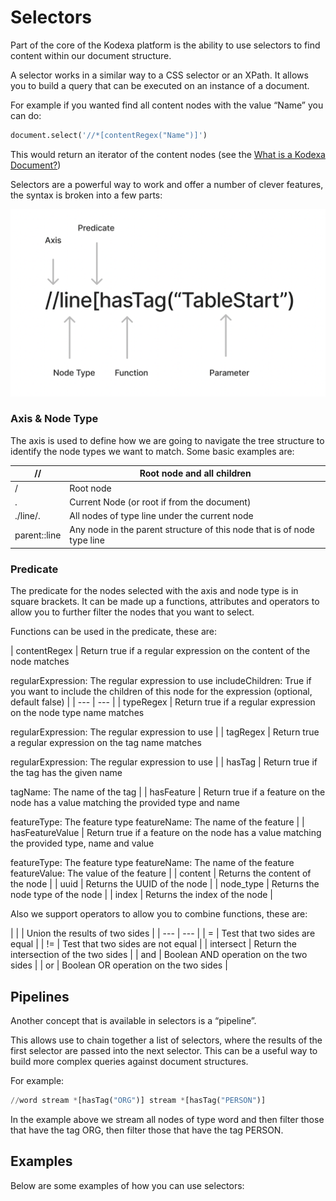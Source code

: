 # Selectors

Part of the core of the Kodexa platform is the ability to use selectors to find content within our document structure.

A selector works in a similar way to a CSS selector or an XPath.  It allows you to build a query that can be executed on an instance of a document.

For example if you wanted find all content nodes with the value “Name” you can do:



```python
document.select('//*[contentRegex("Name")]')
```

This would return an iterator of the content nodes (see the [What is a Kodexa Document?](https://www.notion.so/What-is-a-Kodexa-Document-59052954fbd54b4a97c5462de1b83068))

Selectors are a powerful way to work and offer a number of clever features, the syntax is broken into a few parts:

![img_4.png](img_4.png)

### Axis & Node Type

The axis is used to define how we are going to navigate the tree structure to identify the node types we want to match.  Some basic examples are:

| // | Root node and all children |
| --- | --- |
| / | Root node |
| . | Current Node  (or root if from the document) |
| ./line/. | All nodes of type line under the current node |
| parent::line | Any node in the parent structure of this node that is of node type line |

### Predicate

The predicate for the nodes selected with the axis and node type is in square brackets.  It can be made up a functions, attributes and operators to allow you to further filter the nodes that you want to select.

Functions can be used in the predicate, these are:

| contentRegex | Return true if a regular expression on the content of the node matches

regularExpression:  The regular expression to use
includeChildren: True if you want to include the children of this node for the expression (optional, default false)
|
| --- | --- |
| typeRegex | Return true if a regular expression on the node type name matches

regularExpression:  The regular expression to use |
| tagRegex | Return true a regular expression on the tag name matches

regularExpression:  The regular expression to use |
| hasTag | Return true if the tag has the given name

tagName:  The name of the tag |
| hasFeature | Return true if a feature on the node has a value matching the provided type and name

featureType:  The feature type
featureName: The name of the feature |
| hasFeatureValue | Return true if a feature on the node has a value matching the provided type, name and value

featureType:  The feature type
featureName: The name of the feature
featureValue: The value of the feature |
| content | Returns the content of the node |
| uuid | Returns the UUID of the node |
| node_type | Returns the node type of the node |
| index | Returns the index of the node |

Also we support operators to allow you to combine functions, these are:

| | | Union the results of two sides |
| --- | --- |
| = | Test that two sides are equal |
| != | Test that two sides are not equal |
| intersect | Return the intersection of the two sides |
| and | Boolean AND operation on the two sides |
| or | Boolean OR operation on the two sides |

## Pipelines

Another concept that is available in selectors is a “pipeline”.

This allows use to chain together a list of selectors, where the results of the first selector are passed into the next selector.  This can be a useful way to build more complex queries against document structures.

For example:

```python
//word stream *[hasTag("ORG")] stream *[hasTag("PERSON")]
```

In the example above we stream all nodes of type word and then filter those that have the tag ORG, then filter those that have the tag PERSON.

## Examples

Below are some examples of how you can use selectors:
